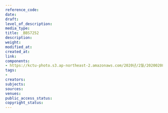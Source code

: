 ```yaml
---
reference_code: 
date: 
draft: 
level_of_description: 
media_type: 
title: _BBS7252
description: 
weight: 
modified_at: 
created_at: 
link: 
components:
- https://kctu-photo.s3.ap-northeast-2.amazonaws.com/2020년/2월/20200208_문중원열사+진상규명·책임자+처벌+및+한국마사회+적폐청산을+위한+전국노동자대회/_BBS7252.jpg
tags:
- 
creators: 
subjects: 
sources: 
venues: 
public_access_status: 
copyright_status: 
---
```

